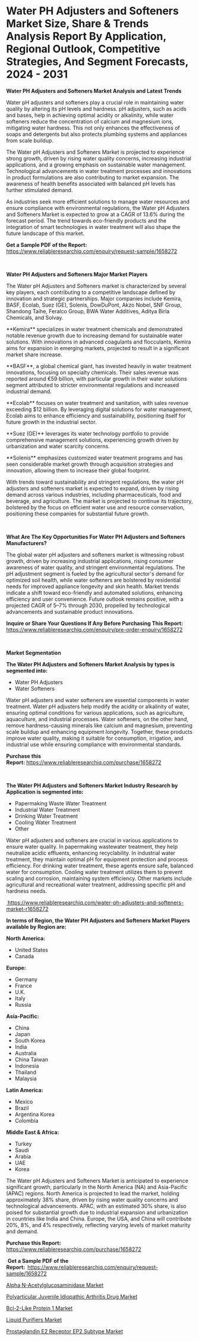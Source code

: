 <p><h1>Water PH Adjusters and Softeners Market Size, Share & Trends Analysis Report By Application, Regional Outlook, Competitive Strategies, And Segment Forecasts, 2024 - 2031</h1></p><p><strong>Water PH Adjusters and Softeners Market Analysis and Latest Trends</strong></p>
<p><p>Water pH adjusters and softeners play a crucial role in maintaining water quality by altering its pH levels and hardness. pH adjusters, such as acids and bases, help in achieving optimal acidity or alkalinity, while water softeners reduce the concentration of calcium and magnesium ions, mitigating water hardness. This not only enhances the effectiveness of soaps and detergents but also protects plumbing systems and appliances from scale buildup.</p><p>The Water pH Adjusters and Softeners Market is projected to experience strong growth, driven by rising water quality concerns, increasing industrial applications, and a growing emphasis on sustainable water management. Technological advancements in water treatment processes and innovations in product formulations are also contributing to market expansion. The awareness of health benefits associated with balanced pH levels has further stimulated demand.</p><p>As industries seek more efficient solutions to manage water resources and ensure compliance with environmental regulations, the Water pH Adjusters and Softeners Market is expected to grow at a CAGR of 13.6% during the forecast period. The trend towards eco-friendly products and the integration of smart technologies in water treatment will also shape the future landscape of this market.</p></p>
<p><strong>Get a Sample PDF of the Report:&nbsp;</strong> <a href="https://www.reliableresearchiq.com/enquiry/request-sample/1658272?utm_campaign=1087&utm_medium=2&utm_source=Github&utm_content=ia&utm_term=09122024&utm_id=water-ph-adjusters-and-softeners">https://www.reliableresearchiq.com/enquiry/request-sample/1658272</a></p>
<p>&nbsp;</p>
<p><strong>Water PH Adjusters and Softeners Major Market Players</strong></p>
<p><p>The Water pH Adjusters and Softeners market is characterized by several key players, each contributing to a competitive landscape defined by innovation and strategic partnerships. Major companies include Kemira, BASF, Ecolab, Suez (GE), Solenis, DowDuPont, Akzo Nobel, SNF Group, Shandong Taihe, Feralco Group, BWA Water Additives, Aditya Birla Chemicals, and Solvay.</p><p>**Kemira** specializes in water treatment chemicals and demonstrated notable revenue growth due to increasing demand for sustainable water solutions. With innovations in advanced coagulants and flocculants, Kemira aims for expansion in emerging markets, projected to result in a significant market share increase.</p><p>**BASF**, a global chemical giant, has invested heavily in water treatment innovations, focusing on specialty chemicals. Their sales revenue was reported around €59 billion, with particular growth in their water solutions segment attributed to stricter environmental regulations and increased industrial demand.</p><p>**Ecolab** focuses on water treatment and sanitation, with sales revenue exceeding $12 billion. By leveraging digital solutions for water management, Ecolab aims to enhance efficiency and sustainability, positioning itself for future growth in the industrial sector.</p><p>**Suez (GE)** leverages its water technology portfolio to provide comprehensive management solutions, experiencing growth driven by urbanization and water scarcity concerns. </p><p>**Solenis** emphasizes customized water treatment programs and has seen considerable market growth through acquisition strategies and innovation, allowing them to increase their global footprint.</p><p>With trends toward sustainability and stringent regulations, the water pH adjusters and softeners market is expected to expand, driven by rising demand across various industries, including pharmaceuticals, food and beverage, and agriculture. The market is projected to continue its trajectory, bolstered by the focus on efficient water use and resource conservation, positioning these companies for substantial future growth.</p></p>
<p>&nbsp;</p>
<p><strong>What Are The Key Opportunities For Water PH Adjusters and Softeners Manufacturers?</strong></p>
<p><p>The global water pH adjusters and softeners market is witnessing robust growth, driven by increasing industrial applications, rising consumer awareness of water quality, and stringent environmental regulations. The pH adjustment segment is fueled by the agricultural sector's demand for optimized soil health, while water softeners are bolstered by residential needs for improved appliance longevity and skin health. Market trends indicate a shift toward eco-friendly and automated solutions, enhancing efficiency and user convenience. Future outlook remains positive, with a projected CAGR of 5–7% through 2030, propelled by technological advancements and sustainable product innovations.</p></p>
<p><strong>Inquire or Share Your Questions If Any Before Purchasing This Report:</strong> <a href="https://www.reliableresearchiq.com/enquiry/pre-order-enquiry/1658272?utm_campaign=1087&utm_medium=2&utm_source=Github&utm_content=ia&utm_term=09122024&utm_id=water-ph-adjusters-and-softeners">https://www.reliableresearchiq.com/enquiry/pre-order-enquiry/1658272</a></p>
<p>&nbsp;</p>
<p><strong>Market Segmentation</strong></p>
<p><strong>The Water PH Adjusters and Softeners Market Analysis by types is segmented into:</strong></p>
<p><ul><li>Water PH Adjusters</li><li>Water Softeners</li></ul></p>
<p><p>Water pH adjusters and water softeners are essential components in water treatment. Water pH adjusters help modify the acidity or alkalinity of water, ensuring optimal conditions for various applications, such as agriculture, aquaculture, and industrial processes. Water softeners, on the other hand, remove hardness-causing minerals like calcium and magnesium, preventing scale buildup and enhancing equipment longevity. Together, these products improve water quality, making it suitable for consumption, irrigation, and industrial use while ensuring compliance with environmental standards.</p></p>
<p><strong>Purchase this Report:&nbsp;</strong><a href="https://www.reliableresearchiq.com/purchase/1658272?utm_campaign=1087&utm_medium=2&utm_source=Github&utm_content=ia&utm_term=09122024&utm_id=water-ph-adjusters-and-softeners">https://www.reliableresearchiq.com/purchase/1658272</a></p>
<p>&nbsp;</p>
<p><strong>The Water PH Adjusters and Softeners Market Industry Research by Application is segmented into:</strong></p>
<p><ul><li>Papermaking Waste Water Treatment</li><li>Industrial Water Treatment</li><li>Drinking Water Treatment</li><li>Cooling Water Treatment</li><li>Other</li></ul></p>
<p><p>Water pH adjusters and softeners are crucial in various applications to ensure water quality. In papermaking wastewater treatment, they help neutralize acidic effluents, enhancing recyclability. In industrial water treatment, they maintain optimal pH for equipment protection and process efficiency. For drinking water treatment, these agents ensure safe, balanced water for consumption. Cooling water treatment utilizes them to prevent scaling and corrosion, maintaining system efficiency. Other markets include agricultural and recreational water treatment, addressing specific pH and hardness needs.</p></p>
<p><a href="https://www.reliableresearchiq.com/water-ph-adjusters-and-softeners-market-r1658272?utm_campaign=1087&utm_medium=2&utm_source=Github&utm_content=ia&utm_term=09122024&utm_id=water-ph-adjusters-and-softeners">&nbsp;https://www.reliableresearchiq.com/water-ph-adjusters-and-softeners-market-r1658272</a></p>
<p><strong>In terms of Region, the Water PH Adjusters and Softeners Market Players available by Region are:</strong></p>
<p>
    <p> <strong> North America: </strong>
        <ul>
            <li>United States</li>
            <li>Canada</li>
        </ul>
        </p> 
    <p> <strong> Europe: </strong>
        <ul>
            <li>Germany</li>
            <li>France</li>
            <li>U.K.</li>
            <li>Italy</li>
            <li>Russia</li>
        </ul>
        </p> 
    <p> <strong> Asia-Pacific: </strong>
        <ul>
            <li>China</li>
            <li>Japan</li>
            <li>South Korea</li>
            <li>India</li>
            <li>Australia</li>
            <li>China Taiwan</li>
            <li>Indonesia</li>
            <li>Thailand</li>
            <li>Malaysia</li>
        </ul>
        </p> 
    <p> <strong> Latin America: </strong>
        <ul>
            <li>Mexico</li>
            <li>Brazil</li>
            <li>Argentina Korea</li>
            <li>Colombia</li>
        </ul>
        </p> 
    <p> <strong> Middle East & Africa: </strong>
        <ul>
            <li>Turkey</li>
            <li>Saudi</li>
            <li>Arabia</li>
            <li>UAE</li>
            <li>Korea</li>
        </ul>
    </p>
    </p>
<p><p>The Water pH Adjusters and Softeners Market is anticipated to experience significant growth, particularly in the North America (NA) and Asia-Pacific (APAC) regions. North America is projected to lead the market, holding approximately 38% share, driven by rising water quality concerns and technological advancements. APAC, with an estimated 30% share, is also poised for substantial growth due to industrial expansion and urbanization in countries like India and China. Europe, the USA, and China will contribute 20%, 8%, and 4% respectively, reflecting varying levels of market maturity and demand.</p></p>
<p><strong>Purchase this Report: </strong><a href="https://www.reliableresearchiq.com/purchase/1658272?utm_campaign=1087&utm_medium=2&utm_source=Github&utm_content=ia&utm_term=09122024&utm_id=water-ph-adjusters-and-softeners">https://www.reliableresearchiq.com/purchase/1658272</a></p>
<p>&nbsp;<strong>Get a Sample PDF of the Report:&nbsp;&nbsp;</strong><a href="https://www.reliableresearchiq.com/enquiry/request-sample/1658272?utm_campaign=1087&utm_medium=2&utm_source=Github&utm_content=ia&utm_term=09122024&utm_id=water-ph-adjusters-and-softeners">https://www.reliableresearchiq.com/enquiry/request-sample/1658272</a></p>
<p><strong></strong></p>
<p><p><a href="https://www.linkedin.com/pulse/outlook-alpha-n-acetylglucosaminidase-market-2024-2031-competitive-7z5ee?utm_campaign=1087&utm_medium=2&utm_source=Github&utm_content=ia&utm_term=09122024&utm_id=water-ph-adjusters-and-softeners">Alpha N-Acetylglucosaminidase Market</a></p><p><a href="https://www.linkedin.com/pulse/futur-trend-quest-sl8ue?utm_campaign=1087&utm_medium=2&utm_source=Github&utm_content=ia&utm_term=09122024&utm_id=water-ph-adjusters-and-softeners">Polyarticular Juvenile Idiopathic Arthritis Drug Market</a></p><p><a href="https://www.linkedin.com/pulse/bcl-2-like-protein-1-market-analysis-report-2024-2031-challenges-ywlue?utm_campaign=1087&utm_medium=2&utm_source=Github&utm_content=ia&utm_term=09122024&utm_id=water-ph-adjusters-and-softeners">Bcl-2-Like Protein 1 Market</a></p><p><a href="https://github.com/ulyssacrayne00231/Market-Research-Report-List-1/blob/main/liquid-purifiers-market.md?utm_campaign=1087&utm_medium=2&utm_source=Github&utm_content=ia&utm_term=09122024&utm_id=water-ph-adjusters-and-softeners">Liquid Purifiers Market</a></p><p><a href="https://www.linkedin.com/pulse/prostaglandin-e2-receptor-ep2-subtype-market-analysis-hpp8e?utm_campaign=1087&utm_medium=2&utm_source=Github&utm_content=ia&utm_term=09122024&utm_id=water-ph-adjusters-and-softeners">Prostaglandin E2 Receptor EP2 Subtype Market</a></p></p>